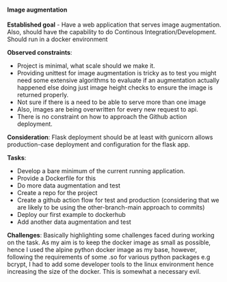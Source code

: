 #### Image augmentation 

**Established goal** - Have a web application that serves image augmentation.
Also, should have the capability to do Continous Integration/Development.
Should run in a docker environment

**Observed constraints**:
- Project is minimal, what scale should we make it.
- Providing unittest for image augmentation is tricky as to test you might need some extensive algorithms to evaluate if an augmentation actually happened else doing just image height checks to ensure the image is returned properly.
- Not sure if there is a need to be able to serve more than one image
- Also, images are being overwritten for every new request to api.
- There is no constraint on how to approach the Github action deployment.

**Consideration**:
Flask deployment should be at least with gunicorn allows production-case deployment and configuration for the flask app.

**Tasks**:
- Develop a bare minimum of the current running application.
- Provide a Dockerfile for this
- Do more data augmentation and test
- Create a repo for the project
- Create a github action flow for test and production (considering that we are likely to be using the other-branch-main approach to commits) 
- Deploy our first example to dockerhub
- Add another data augmentation and test


**Challenges**:
Basically highlighting some challenges faced during working on the task.
As my aim is to keep the docker image as small as possible, hence I used the alpine python docker image as my base, however, following the requirements of some .so for various python packages e.g bcrypt, I had to add some developer tools to the linux environment hence increasing the size of the docker. This is somewhat a necessary evil.
